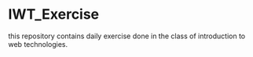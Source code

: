 # IWT_Exercise
this repository contains daily exercise done in the class of introduction to web technologies.
